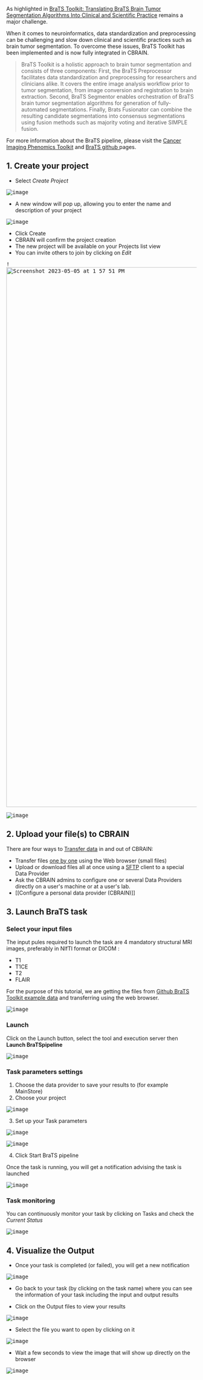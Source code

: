 As highlighted in [BraTS Toolkit: Translating BraTS Brain Tumor Segmentation Algorithms Into Clinical and Scientific Practice](https://www.frontiersin.org/articles/10.3389/fnins.2020.00125/full) remains a major challenge.

When it comes to neuroinformatics, data standardization and preprocessing can be challenging and slow down clinical and scientific practices such as brain tumor segmentation.
To overcome these issues, BraTS Toolkit has been implemented and is now fully integrated in CBRAIN.

> BraTS Toolkit is a holistic approach to brain tumor segmentation and consists of three components: First, the BraTS Preprocessor facilitates data standardization and preprocessing for researchers and clinicians alike. It covers the entire image analysis workflow prior to tumor segmentation, from image conversion and registration to brain extraction. Second, BraTS Segmentor enables orchestration of BraTS brain tumor segmentation algorithms for generation of fully-automated segmentations. Finally, Brats Fusionator can combine the resulting candidate segmentations into consensus segmentations using fusion methods such as majority voting and iterative SIMPLE fusion. 

For more information about the BraTS pipeline, please visit the [Cancer Imaging Phenomics Toolkit](https://cbica.github.io/CaPTk/preprocessing_brats.html) and [BraTS github ](https://github.com/neuronflow/BraTS-Toolkit) pages.

## 1. Create your project

* Select _Create Project_

<kbd>![image](https://user-images.githubusercontent.com/115739667/234963069-b12b289b-43aa-4f52-8bb6-71a9d6096e5a.png)</kbd> 

* A new window will pop up, allowing you to enter the name and description of your project 

<kbd>![image](https://user-images.githubusercontent.com/115739667/236532750-3ce8d79f-e120-4bf1-bdd8-060d5d1dfb3e.png)</kbd>

* Click Create
* CBRAIN will confirm the project creation 
* The new project will be available on your Projects list view
* You can invite others to join by clicking on _Edit_ 

<kbd>!<img width="1425" alt="Screenshot 2023-05-05 at 1 57 51 PM" src="https://user-images.githubusercontent.com/115739667/236533564-0f306842-d890-4897-a021-28c3a6e8846a.png"></kbd>

<kbd>![image](https://user-images.githubusercontent.com/115739667/236534186-6e4f3c94-fba2-4182-84f2-4c8a94df31e3.png)</kbd>

## 2. Upload your file(s) to CBRAIN 

There are four ways to [Transfer data](How-to-Transfer-files) in and out of CBRAIN:
* Transfer files [one by one](Upload-files-one-by-one) using the Web browser (small files)
* Upload or download files all at once using a [SFTP](Upload-files-all-at-once-with-SFTP-server) client to a special Data Provider 
* Ask the CBRAIN admins to configure one or several Data Providers directly on a user's machine or at a user's lab.
* [[Configure a personal data provider (CBRAIN)]]

## 3. Launch BraTS task

### Select your input files
The input pules required to launch the task are 4 mandatory structural MRI images, preferably in NIfTI format or DICOM :
* T1 
* T1CE 
* T2
* FLAIR

For the purpose of this tutorial, we are getting the files from [Github BraTS Toolkit example data](https://github.com/neuronflow/BraTS-Toolkit/tree/master/example_data) and transferring using the web browser.

<kbd>![image](https://user-images.githubusercontent.com/115739667/236532203-1e5d1668-84e6-4af0-9f65-b6d99966fc87.png)</kbd>

### Launch 

Click on the Launch button, select the tool and execution server then **Launch BraTSpipeline**

<kbd>![image](https://user-images.githubusercontent.com/115739667/236537884-80e4d331-23e1-4ce7-a442-4997b114a384.png)</kbd>

### Task parameters settings

1. Choose the data provider to save your results to (for example MainStore)
2. Choose your project

<kbd>![image](https://user-images.githubusercontent.com/115739667/236539044-19a655e7-d660-4a17-8c53-9a724f7cd7b4.png)</kbd>

3. Set up your Task parameters

<kbd>![image](https://user-images.githubusercontent.com/115739667/236539271-623a1965-7940-4a8a-bc21-f054270f8836.png)</kbd>

<kbd>![image](https://user-images.githubusercontent.com/115739667/236540189-30d86284-5e28-4834-b1fe-bb5a5fa8f1ba.png)</kbd>

4. Click Start BraTS pipeline

Once the task is running, you will get a notification advising the task is launched

<kbd>![image](https://user-images.githubusercontent.com/115739667/236540543-12d08390-092d-4c72-839f-f0bbd8c36eaa.png)</kbd>

### Task monitoring

You can continuously monitor your task by clicking on Tasks and check the _Current Status_

<kbd>![image](https://user-images.githubusercontent.com/115739667/236543725-32a341c5-1fc0-4914-96cc-944ef442ffb8.png)</kbd>

## 4. Visualize the Output

* Once your task is completed (or failed), you will get a new notification

<kbd>![image](https://user-images.githubusercontent.com/115739667/236542993-6b337d7f-2c9f-4d4b-9c1f-cf14792df1e9.png)</kbd>

* Go back to your task (by clicking on the task name) where you can see the information of your task including the input and output results

* Click on the Output files to view your results

<kbd>![image](https://github.com/xmpham/CBRAIN_USERGUIDE_PXM/assets/115739667/76490edd-b302-4c95-b403-2cbf77b4ad66)</kbd>

* Select the file you want to open by clicking on it

<kbd>![image](https://github.com/xmpham/CBRAIN_USERGUIDE_PXM/assets/115739667/4c9e54e9-8595-4120-b2bf-71ef741e48a9)</kbd>

* Wait a few seconds to view the image that will show up directly on the browser

<kbd>![image](https://github.com/xmpham/CBRAIN_USERGUIDE_PXM/assets/115739667/80e81f20-83da-4bc7-a225-fea86b6a21c9)</kbd>

